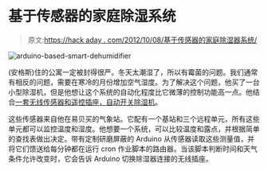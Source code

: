 # 基于传感器的家庭除湿系统

> 原文:[https://hack aday . com/2012/10/08/基于传感器的家庭除湿器系统/](https://hackaday.com/2012/10/08/sensor-based-dehumidifier-system-for-your-home/)

![](../Images/8acd91d963cb2b32dea62c650d0365ba.png "arduino-based-smart-dehumidifier")

(安格斯)住的公寓一定被封得很严。冬天太潮湿了，所以有霉菌的问题。我们通常有相反的问题，需要在寒冷的月份增加空气湿度。为了解决这个问题，他买了一台小型除湿机，但是他想让这个系统的自动化程度比它微薄的控制功能高一点。他结合[一套无线传感器和遥控插座，自动开关除湿机](http://projectgus.com/2012/10/flatdrier/)。

这些传感器来自他在易贝买的气象站。它配有一个基站和三个远程单元，所有这些单元都可以监控温度和湿度。他想要一个系统，可以比较温度和露点，并根据简单的查找表做出决定。带有定制研磨屏蔽的 Arduino 从传感器读取这些测量值，并将它们馈送给每分钟都在运行 cron 作业脚本的路由器。当该脚本判断时间和天气条件允许改变时，它会告诉 Arduino 切换除湿器连接的无线插座。